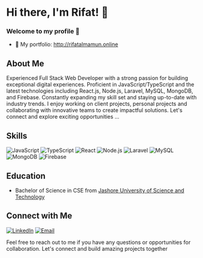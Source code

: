 # Hi there, I'm Rifat! 👋

### Welcome to my profile 👋
- 💬 My portfolio: http://rifatalmamun.online

## About Me
Experienced Full Stack Web Developer with a strong passion for building exceptional digital experiences. Proficient in JavaScript/TypeScript and the latest technologies including React.js, Node.js, Laravel, MySQL, MongoDB, and Firebase. Constantly expanding my skill set and staying up-to-date with industry trends. I enjoy working on client projects, personal projects and collaborating with innovative teams to create impactful solutions. Let's connect and explore exciting opportunities ...

## Skills
![JavaScript](https://img.shields.io/badge/JavaScript-Expert-yellow)
![TypeScript](https://img.shields.io/badge/TypeScript-Expert-blue)
![React](https://img.shields.io/badge/React-Advanced-blueviolet)
![Node.js](https://img.shields.io/badge/Node.js-Intermediate-green)
![Laravel](https://img.shields.io/badge/Laravel-Advanced-red)
![MySQL](https://img.shields.io/badge/MySQL-Intermediate-orange)
![MongoDB](https://img.shields.io/badge/MongoDB-Intermediate-success)
![Firebase](https://img.shields.io/badge/Firebase-Intermediate-yellow)

## Education
- Bachelor of Science in CSE from [Jashore University of Science and Technology](https://just.edu.bd/)

## Connect with Me
[![LinkedIn](https://img.shields.io/badge/LinkedIn-Connect-blue?logo=linkedin&style=flat-square)](https://www.linkedin.com/in/rifatalmamun)
[![Email](https://img.shields.io/badge/Email-Contact-red?logo=gmail&style=flat-square)](mailto:rifatalmamun.cse@gmail.com)

Feel free to reach out to me if you have any questions or opportunities for collaboration. Let's connect and build amazing projects together
